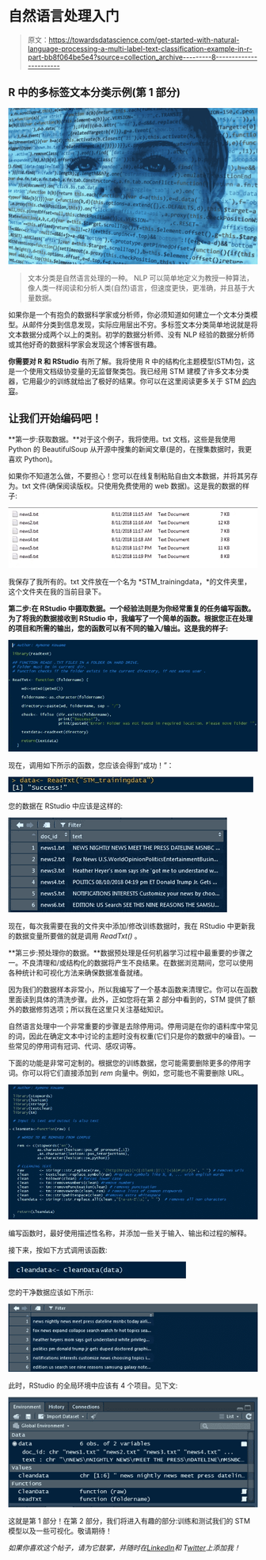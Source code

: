 # 自然语言处理入门

> 原文：<https://towardsdatascience.com/get-started-with-natural-language-processing-a-multi-label-text-classification-example-in-r-part-bb8f064be5e4?source=collection_archive---------8----------------------->

## R 中的多标签文本分类示例(第 1 部分)

![](img/47a0305bac61922a3e564126e95185de.png)

> 文本分类是自然语言处理的一种。 NLP 可以简单地定义为教授一种算法，像人类一样阅读和分析人类(自然)语言，但速度更快，更准确，并且基于大量数据。

如果你是一个有抱负的数据科学家或分析师，你必须知道如何建立一个文本分类模型。从邮件分类到信息发现，实际应用层出不穷。多标签文本分类简单地说就是将文本数据分成两个以上的类别。初学的数据分析师、没有 NLP 经验的数据分析师或其他好奇的数据科学家会发现这个博客很有趣。

**你需要对 R 和 RStudio** 有所了解。我将使用 R 中的结构化主题模型(STM)包，这是一个使用文档级协变量的无监督聚类包。我已经用 STM 建模了许多文本分类器，它用最少的训练就给出了极好的结果。你可以在这里阅读更多关于 STM [的内容](https://cran.r-project.org/web/packages/stm/index.html)。

## 让我们开始编码吧！

**第一步:获取数据。**对于这个例子，我将使用。txt 文档，这些是我使用 Python 的 BeautifulSoup 从开源中搜集的新闻文章(是的，在搜集数据时，我更喜欢 Python)。

如果你不知道怎么做，不要担心！您可以在线复制粘贴自由文本数据，并将其另存为。txt 文件(确保阅读版权。只使用免费使用的 web 数据)。这是我的数据的样子:

![](img/c6c9e4ce413fab156d2bca10b4f69356.png)

我保存了我所有的。txt 文件放在一个名为 *STM_trainingdata，*的文件夹里，这个文件夹在我的当前目录下。

**第二步:在 RStudio 中摄取数据。一个经验法则是为你经常重复的任务编写函数。为了将我的数据接收到 RStudio 中，我编写了一个简单的函数。根据您正在处理的项目和所需的输出，您的函数可以有不同的输入/输出。这是我的样子:**

![](img/e08e668906dea75c9909db742e9f0039.png)

现在，调用如下所示的函数，您应该会得到“成功！”：

![](img/2e296d6cc417744c668302c0acaf9e7d.png)

您的数据在 RStudio 中应该是这样的:

![](img/9525cd99bd42d222264eea43a14883c2.png)

现在，每次我需要在我的文件夹中添加/修改训练数据时，我在 RStudio 中更新我的数据变量所要做的就是调用 *ReadTxt()* 。

**第三步:预处理你的数据。**数据预处理是任何机器学习过程中最重要的步骤之一。不良清理和/或结构化的数据将产生不良结果。在数据浏览期间，您可以使用各种统计和可视化方法来确保数据准备就绪。

因为我们的数据样本非常小，所以我编写了一个基本函数来清理它。你可以在函数里面读到具体的清洗步骤。此外，正如您将在第 2 部分中看到的，STM 提供了额外的数据修剪选项；所以我在这里只关注基础知识。

自然语言处理中一个非常重要的步骤是去除停用词。停用词是在你的语料库中常见的词，因此在确定文本中讨论的主题时没有权重(它们只是你的数据中的噪音)。一些常见的停用词有冠词、代词、感叹词等。

下面的功能是非常可定制的。根据您的训练数据，您可能需要删除更多的停用字词。你可以将它们直接添加到 *rem* 向量中。例如，您可能也不需要删除 URL。

![](img/69122c34db494cc8d2d7d3ab1777df7a.png)

编写函数时，最好使用描述性名称，并添加一些关于输入、输出和过程的解释。

接下来，按如下方式调用该函数:

![](img/0df5e531e144bab69177f92c5c7693ec.png)

您的干净数据应该如下所示:

![](img/27838c0cb2cf5a8d8de019efce0f1d63.png)

此时，RStudio 的全局环境中应该有 4 个项目。见下文:

![](img/3d10b89714c08cba24c5b2ffcea4c6cd.png)

这就是第 1 部分！在第 2 部分，我们将进入有趣的部分:训练和测试我们的 STM 模型以及一些可视化。敬请期待！

*如果你喜欢这个帖子，请为它鼓掌，并随时在*[*LinkedIn*](https://www.linkedin.com/in/aymonekouame/)*和 T*[*witter*](https://twitter.com/Aymone_K)*上添加我！*